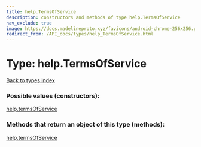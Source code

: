 ```yaml
---
title: help.TermsOfService
description: constructors and methods of type help.TermsOfService
nav_exclude: true
image: https://docs.madelineproto.xyz/favicons/android-chrome-256x256.png
redirect_from: /API_docs/types/help_TermsOfService.html
---
```

# Type: help.TermsOfService
[Back to types index](index.md)



### Possible values (constructors):

[help.termsOfService](/API_docs/constructors/help.termsOfService.md)  



### Methods that return an object of this type (methods):



[help.termsOfService](/API_docs/constructors/help.termsOfService.md)  

